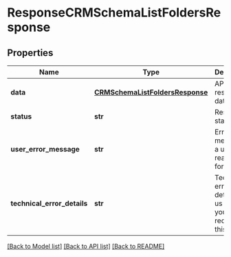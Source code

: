 # ResponseCRMSchemaListFoldersResponse

## Properties
Name | Type | Description | Notes
------------ | ------------- | ------------- | -------------
**data** | [**CRMSchemaListFoldersResponse**](CRMSchemaListFoldersResponse.md) | API specific response data | [optional] 
**status** | **str** | Response status | [optional] 
**user_error_message** | **str** | Error message, in a user readable format | [optional] 
**technical_error_details** | **str** | Technical error details, let us know if you received this. | [optional] 

[[Back to Model list]](../README.md#documentation-for-models) [[Back to API list]](../README.md#documentation-for-api-endpoints) [[Back to README]](../README.md)


